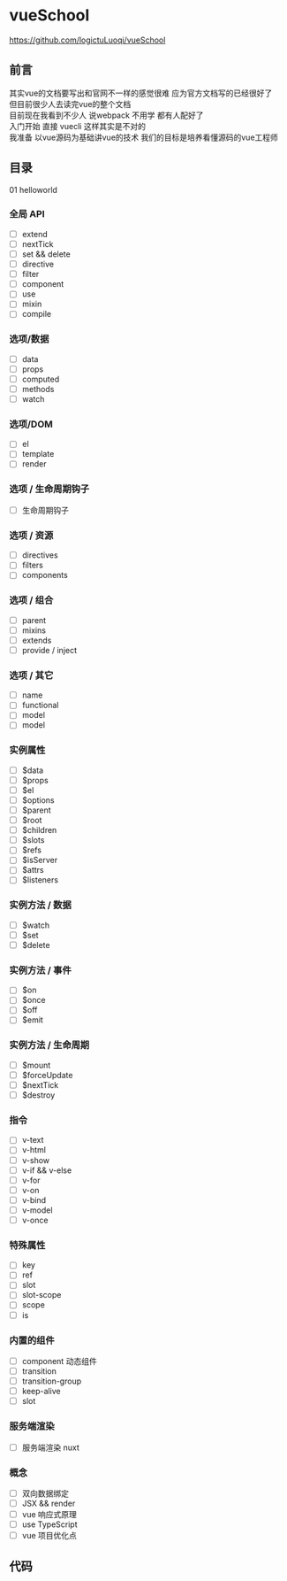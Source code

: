 # vueSchool

https://github.com/logictuLuoqi/vueSchool

## 前言

其实vue的文档要写出和官网不一样的感觉很难 应为官方文档写的已经很好了  
但目前很少人去读完vue的整个文档  
目前现在我看到不少人 说webpack 不用学 都有人配好了  
入门开始 直接 vuecli 这样其实是不对的  
我准备 以vue源码为基础讲vue的技术
我们的目标是培养看懂源码的vue工程师

## 目录

01 helloworld 

### 全局 API

- [ ] extend
- [ ] nextTick
- [ ] set && delete
- [ ] directive
- [ ] filter
- [ ] component
- [ ] use
- [ ] mixin
- [ ] compile

### 选项/数据

- [ ] data
- [ ] props
- [ ] computed
- [ ] methods
- [ ] watch

### 选项/DOM

- [ ] el
- [ ] template
- [ ] render

### 选项 / 生命周期钩子

- [ ] 生命周期钩子

### 选项 / 资源

- [ ] directives
- [ ] filters
- [ ] components

### 选项 / 组合

- [ ] parent
- [ ] mixins
- [ ] extends
- [ ] provide / inject

### 选项 / 其它

- [ ] name
- [ ] functional
- [ ] model
- [ ] model

### 实例属性

- [ ] $data
- [ ] $props
- [ ] $el
- [ ] $options
- [ ] $parent
- [ ] $root
- [ ] $children
- [ ] $slots
- [ ] $refs
- [ ] $isServer
- [ ] $attrs
- [ ] $listeners

### 实例方法 / 数据

- [ ] $watch
- [ ] $set
- [ ] $delete

### 实例方法 / 事件

- [ ] $on
- [ ] $once
- [ ] $off
- [ ] $emit

### 实例方法 / 生命周期

- [ ] $mount
- [ ] $forceUpdate
- [ ] $nextTick
- [ ] $destroy

### 指令

- [ ] v-text
- [ ] v-html
- [ ] v-show
- [ ] v-if && v-else
- [ ] v-for
- [ ] v-on
- [ ] v-bind
- [ ] v-model
- [ ] v-once

### 特殊属性

- [ ] key
- [ ] ref
- [ ] slot
- [ ] slot-scope
- [ ] scope
- [ ] is

### 内置的组件

- [ ] component 动态组件
- [ ] transition
- [ ] transition-group
- [ ] keep-alive
- [ ] slot

### 服务端渲染

- [ ] 服务端渲染 nuxt

### 概念

- [ ] 双向数据绑定
- [ ] JSX && render
- [ ] vue 响应式原理
- [ ] use TypeScript
- [ ] vue 项目优化点

## 代码
